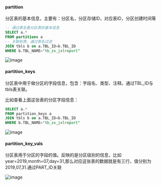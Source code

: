 

#### partition
分区表的基本信息，主要有：分区名，分区存储ID，对应表ID，分区创建时间等

```sql
-- 通过表名看分区表的基本信息
SELECT a.*
FROM partitions a
-- 关联到表，通过表名过滤
JOIN tbls b on a.TBL_ID=b.TBL_ID
WHERE b.TBL_NAME="tb_zx_jxlreport"
```

![image](https://github.com/fancyChuan/bigdata-learn/blob/master/hive/img/hive元数据库/partition样本.png?raw=true)

#### partition_keys
分区表中用于做分区的字段信息，包含：字段名、类型、注释。通过TBL_ID与tbls表关联。

比如查看上面这张表的分区字段信息：
```sql
SELECT a.*
FROM partition_keys a
JOIN tbls b on a.TBL_ID=b.TBL_ID
WHERE b.TBL_NAME="tb_zx_jxlreport"
```
![image](https://github.com/fancyChuan/bigdata-learn/blob/master/hive/img/hive元数据库/partition_keys样本.png?raw=true)


#### partition_key_vals
分区表用于分区的字段的值。反映的是分区级别的信息，比如year=2019,month=07,day=31,那么对应这张表的数据就是有三行，值分别为2019,07,31.通过PART_ID关联

![image](https://github.com/fancyChuan/bigdata-learn/blob/master/hive/img/hive元数据库/partition_key_vals样本.png?raw=true)

